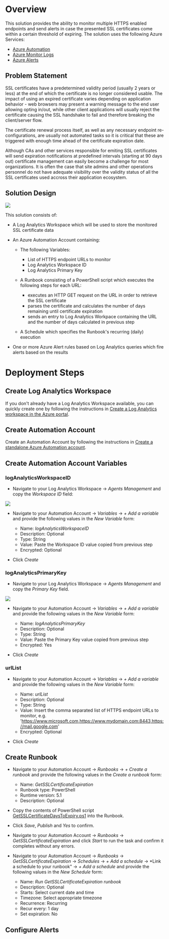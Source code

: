 # Overview
This solution provides the ability to monitor multiple HTTPS enabled endpoints and send alerts in case the presented SSL certificates come within a certain threshold of expiring. The solution uses the following Azure Services:

* [Azure Automation](https://docs.microsoft.com/en-us/azure/automation/overview)
* [Azure Monitor Logs](https://docs.microsoft.com/en-us/azure/azure-monitor/logs/data-platform-logs)
* [Azure Alerts](https://docs.microsoft.com/en-us/azure/azure-monitor/alerts/alerts-overview)

##	Problem Statement
SSL certificates have a predetermined validity period (usually 2 years or less) at the end of which the certificate is no longer considered usable. The impact of using an expired certificate varies depending on application behavior - web browsers may present a warning message to the end user allowing opting in/out, while other client applications will usually reject the certificate causing the SSL handshake to fail and therefore breaking the client/server flow.

The certificate renewal process itself, as well as any necessary endpoint re-configurations, are usually not automated tasks so it is critical that these are triggered with enough time ahead of the certificate expiration date.

Although CAs and other services responsible for emiting SSL certificates will send expiration notifications at predefined intervals (starting at 90 days out) certificate management can easily become a challenge for most organizations. It is often the case that site admins and other operations personnel do not have adequate visibility over the validity status of all the SSL certificates used accross their application ecosystem.

## Solution Design

![](https://github.com/jotavar/monitor-ssl-certificate-expiration/blob/master/images/monitor-ssl-certificate-expiration-architecture-diagram.drawio.png)

This solution consists of: 

* A Log Analytics Workspace which will be used to store the monitored SSL certificate data

* An Azure Automation Account containing:

  * The following Variables:

    * List of HTTPS endpoint URLs to monitor
    * Log Analytics Workspace ID
    * Log Analytics Primary Key

  * A Runbook consisting of a PowerShell script which executes the following steps for each URL:

    * executes an HTTP GET request on the URL in order to retrieve the SSL certificate
    * parses the certificate and calculates the number of days remaining until certificate expiration
    * sends an entry to Log Analytics Workpace containing the URL and the number of days calculated in previous step

  * A Schedule which specifies the Runbook's recurring (daily) execution

* One or more Azure Alert rules based on Log Analytics queries which fire alerts based on the results 

# Deployment Steps

## Create Log Analytics Workspace

If you don't already have a Log Analytics Workspace available, you can quickly create one by following the instructions in [Create a Log Analytics workspace in the Azure portal](https://docs.microsoft.com/en-us/azure/azure-monitor/logs/quick-create-workspace).

## Create Automation Account

Create an Automation Account by following the instructions in [Create a standalone Azure Automation account](https://docs.microsoft.com/en-us/azure/automation/automation-create-standalone-account).

## Create Automation Account Variables

### logAnalyticsWorkspaceID

* Navigate to your Log Analytics Workspace -> *Agents Management* and copy the *Workspace ID* field:

![](https://github.com/jotavar/monitor-ssl-certificate-expiration/blob/master/images/LogAnalyticsWorkspace_WorkspaceID.jpg)

* Navigate to your Automation Account -> *Variables* -> *+ Add a variable* and provide the following values in the *New Variable* form:

  * Name: *logAnalyticsWorkspaceID*
  * Description: Optional
  * Type: String
  * Value: Paste the Workspace ID value copied from previous step
  * Encrypted: Optional

* Click *Create*

### logAnalyticsPrimaryKey
  
* Navigate to your Log Analytics Workspace -> *Agents Management* and copy the *Primary Key* field.

![](https://github.com/jotavar/monitor-ssl-certificate-expiration/blob/master/images/LogAnalyticsWorkspace_PrimaryKey.jpg)

* Navigate to your Automation Account -> *Variables* -> *+ Add a variable* and provide the following values in the *New Variable* form:

  * Name: *logAnalyticsPrimaryKey*
  * Description: Optional
  * Type: String
  * Value: Paste the Primary Key value copied from previous step
  * Encrypted: Yes

* Click *Create*

### urlList

* Navigate to your Automation Account -> *Variables* -> *+ Add a variable* and provide the following values in the *New Variable* form:
  
  * Name: *urlList*
  * Description: Optional
  * Type: String
  * Value: Insert the comma separated list of HTTPS endpoint URLs to monitor, e.g. 'https://www.microsoft.com,https://www.mydomain.com:8443,https://mail.google.com'
  * Encrypted: Optional

* Click *Create*

## Create Runbook

* Navigate to your Automation Account -> *Runbooks* -> *+ Create a runbook* and provide the following values in the *Create a runbook* form:
  
  * Name: *GetSSLCertificateExpiration*
  * Runbook type: PowerShell
  * Runtime version: 5.1
  * Description: Optional

* Copy the contents of PowerShell script [GetSSLCertificateDaysToExpiry.ps1](https://github.com/jotavar/monitor-ssl-certificate-expiration/blob/master/GetSSLCertificateDaysToExpiry.ps1) into the Runbook.

* Click *Save*, *Publish* and *Yes* to confirm.

* Navigate to your Automation Account -> *Runbooks* -> *GetSSLCertificateExpiration* and click *Start* to run the task and confirm it completes without any errors.

* Navigate to your Automation Account -> *Runbooks* -> *GetSSLCertificateExpiration* -> *Schedules* -> *+ Add a schedule* -> *Link a schedule to your runbook" -> *+ Add a schedule* and provide the following values in the *New Schedule* form:

  * Name: *Run GetSSLCertificateExpiration runbook*
  * Description: Optional
  * Starts: Select current date and time
  * Timezone: Select appropriate timezone
  * Recurrence: Recurring
  * Recur every: 1 day
  * Set expiration: No 

## Configure Alerts

